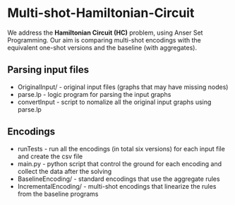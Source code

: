 # Multi-shot-Hamiltonian-Circuit
We address the **Hamiltonian Circuit (HC)** problem, using Anser Set Programming. Our aim is comparing multi-shot encodings with the equivalent one-shot versions and the baseline (with aggregates).

## Parsing input files
 -  OriginalInput/         - original input files (graphs that may have missing nodes)
 -  parse.lp               - logic program for parsing the input graphs
 -  convertInput            - script to nomalize all the original input graphs using parse.lp
   
## Encodings 
 -  runTests               - run all the encodings (in total six versions) for each input file and create the csv file
 -  main.py                - python script that control the ground for each encoding and collect the data after the solving
 -  BaselineEncoding/      - standard encodings that use the aggregate rules
 -  IncrementalEncoding/   - multi-shot encodings that linearize the rules from the baseline programs
